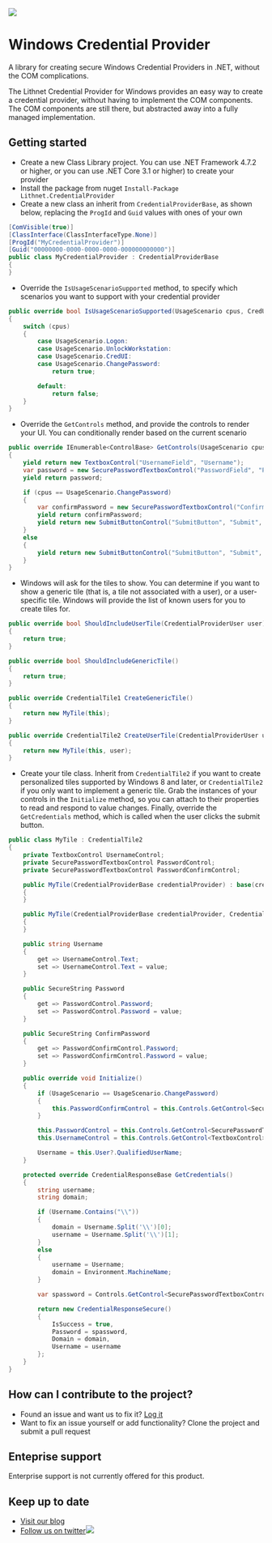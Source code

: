 ![](https://github.com/lithnet/miis-powershell/wiki/images/logo-ex-small.png)

# Windows Credential Provider
A library for creating secure Windows Credential Providers in .NET, without the COM complications.

The Lithnet Credential Provider for Windows provides an easy way to create a credential provider, without having to implement the COM components. The COM components are still there, but abstracted away into a fully managed implementation.

## Getting started
* Create a new Class Library project. You can use .NET Framework 4.7.2 or higher, or you can use .NET Core 3.1 or higher) to create your provider
* Install the package from nuget `Install-Package Lithnet.CredentialProvider`
* Create a new class an inherit from `CredentialProviderBase`, as shown below, replacing the `ProgId` and `Guid` values with ones of your own

```cs
[ComVisible(true)]
[ClassInterface(ClassInterfaceType.None)]
[ProgId("MyCredentialProvider")]
[Guid("00000000-0000-0000-0000-000000000000")]
public class MyCredentialProvider : CredentialProviderBase
{
}
```

* Override the `IsUsageScenarioSupported` method, to specify which scenarios you want to support with your credential provider

```cs
public override bool IsUsageScenarioSupported(UsageScenario cpus, CredUIWinFlags dwFlags)
{
    switch (cpus)
    {
        case UsageScenario.Logon:
        case UsageScenario.UnlockWorkstation:
        case UsageScenario.CredUI:
        case UsageScenario.ChangePassword:
            return true;

        default:
            return false;
    }
}
```

* Override the  `GetControls` method, and provide the controls to render your UI. You can conditionally render based on the current scenario
```cs
public override IEnumerable<ControlBase> GetControls(UsageScenario cpus)
{
    yield return new TextboxControl("UsernameField", "Username");
    var password = new SecurePasswordTextboxControl("PasswordField", "Password");
    yield return password;

    if (cpus == UsageScenario.ChangePassword)
    {
        var confirmPassword = new SecurePasswordTextboxControl("ConfirmPasswordField", "Confirm password");
        yield return confirmPassword;
        yield return new SubmitButtonControl("SubmitButton", "Submit", confirmPassword);
    }
    else
    {
        yield return new SubmitButtonControl("SubmitButton", "Submit", password);
    }
}
```

* Windows will ask for the tiles to show. You can determine if you want to show a generic tile (that is, a tile not associated with a user), or a user-specific tile. Windows will provide the list of known users for you to create tiles for.
```cs
public override bool ShouldIncludeUserTile(CredentialProviderUser user)
{
    return true;
}

public override bool ShouldIncludeGenericTile()
{
    return true;
}

public override CredentialTile1 CreateGenericTile()
{
    return new MyTile(this);
}

public override CredentialTile2 CreateUserTile(CredentialProviderUser user)
{
    return new MyTile(this, user);
}
```

* Create your tile class. Inherit from `CredentialTile2` if you want to create personalized tiles supported by Windows 8 and later, or `CredentialTile2` if you only want to implement a generic tile. Grab the instances of your controls in the `Initialize` method, so you can attach to their properties to read and respond to value changes. Finally, override the `GetCredentials` method, which is called when the user clicks the submit button.

```cs
public class MyTile : CredentialTile2
{
    private TextboxControl UsernameControl;
    private SecurePasswordTextboxControl PasswordControl;
    private SecurePasswordTextboxControl PasswordConfirmControl;

    public MyTile(CredentialProviderBase credentialProvider) : base(credentialProvider)
    {
    }

    public MyTile(CredentialProviderBase credentialProvider, CredentialProviderUser user) : base(credentialProvider, user)
    {
    }

    public string Username
    {
        get => UsernameControl.Text;
        set => UsernameControl.Text = value;
    }

    public SecureString Password
    {
        get => PasswordControl.Password;
        set => PasswordControl.Password = value;
    }

    public SecureString ConfirmPassword
    {
        get => PasswordConfirmControl.Password;
        set => PasswordConfirmControl.Password = value;
    }

    public override void Initialize()
    {
        if (UsageScenario == UsageScenario.ChangePassword)
        {
            this.PasswordConfirmControl = this.Controls.GetControl<SecurePasswordTextboxControl>("ConfirmPasswordField");
        }

        this.PasswordControl = this.Controls.GetControl<SecurePasswordTextboxControl>("PasswordField");
        this.UsernameControl = this.Controls.GetControl<TextboxControl>(C"UsernameField");

        Username = this.User?.QualifiedUserName;
    }

    protected override CredentialResponseBase GetCredentials()
    {
        string username;
        string domain;

        if (Username.Contains("\\"))
        {
            domain = Username.Split('\\')[0];
            username = Username.Split('\\')[1];
        }
        else
        {
            username = Username;
            domain = Environment.MachineName;
        }

        var spassword = Controls.GetControl<SecurePasswordTextboxControl>(ControlKeys.Password).Password;

        return new CredentialResponseSecure()
        {
            IsSuccess = true,
            Password = spassword,
            Domain = domain,
            Username = username
        };
    }
}
```

## How can I contribute to the project?
* Found an issue and want us to fix it? [Log it](https://github.com/lithnet/windows-credential-provider/issues)
* Want to fix an issue yourself or add functionality? Clone the project and submit a pull request

## Enteprise support
Enterprise support is not currently offered for this product.

## Keep up to date
* [Visit our blog](http://blog.lithnet.io)
* [Follow us on twitter](https://twitter.com/lithnet_io)![](http://twitter.com/favicon.ico)
